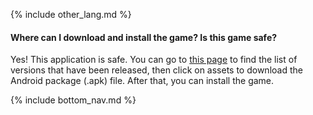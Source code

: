 {% include other_lang.md %}

#### Where can I download and install the game? Is this game safe?

Yes! This application is safe. You can go to [this page](https://osudroid.moe/) to find the list of versions that have been released, then click on assets to download the Android package (.apk) file. After that, you can install the game.

<!-- Don't touch this part thank you -->
{% include bottom_nav.md %}
